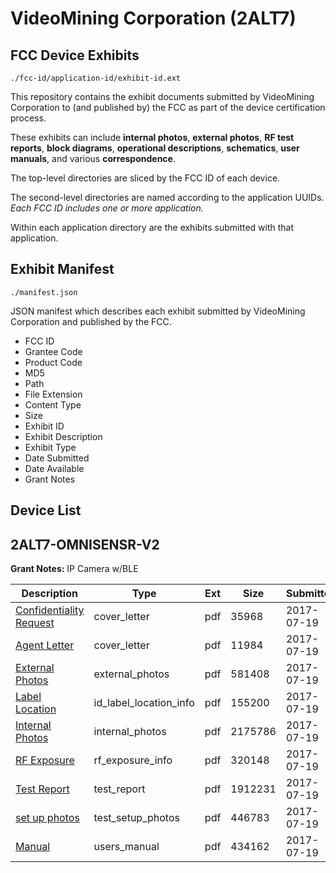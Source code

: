 # VideoMining Corporation (2ALT7)
## FCC Device Exhibits

```
./fcc-id/application-id/exhibit-id.ext
```

This repository contains the exhibit documents submitted by VideoMining Corporation to (and published by) the FCC as part of the device certification process.

These exhibits can include **internal photos**, **external photos**, **RF test reports**, **block diagrams**, **operational descriptions**, **schematics**, **user manuals**, and various **correspondence**.

The top-level directories are sliced by the FCC ID of each device.

The second-level directories are named according to the application UUIDs. *Each FCC ID includes one or more application.*

Within each application directory are the exhibits submitted with that application. 

## Exhibit Manifest

```
./manifest.json
```

JSON manifest which describes each exhibit submitted by VideoMining Corporation and published by the FCC.

- FCC ID
- Grantee Code
- Product Code
- MD5
- Path
- File Extension
- Content Type
- Size
- Exhibit ID
- Exhibit Description
- Exhibit Type
- Date Submitted
- Date Available
- Grant Notes

## Device List
## 2ALT7-OMNISENSR-V2
**Grant Notes:** IP Camera w/BLE

| Description | Type | Ext | Size | Submitted | Available |
| ----------- | ---- | --- | ---- | --------- | --------- |
| [Confidentiality Request](2ALT7-OMNISENSR-V2/ed7b914f48e97075bda6243a4ce0316e/3471482.pdf) | cover_letter | pdf | 35968 | 2017-07-19 | 2017-07-19 |
| [Agent Letter](2ALT7-OMNISENSR-V2/ed7b914f48e97075bda6243a4ce0316e/3471485.pdf) | cover_letter | pdf | 11984 | 2017-07-19 | 2017-07-19 |
| [External Photos](2ALT7-OMNISENSR-V2/ed7b914f48e97075bda6243a4ce0316e/3471483.pdf) | external_photos | pdf | 581408 | 2017-07-19 | 2017-07-19 |
| [Label Location](2ALT7-OMNISENSR-V2/ed7b914f48e97075bda6243a4ce0316e/3471488.pdf) | id_label_location_info | pdf | 155200 | 2017-07-19 | 2017-07-19 |
| [Internal Photos](2ALT7-OMNISENSR-V2/ed7b914f48e97075bda6243a4ce0316e/3471484.pdf) | internal_photos | pdf | 2175786 | 2017-07-19 | 2017-07-19 |
| [RF Exposure](2ALT7-OMNISENSR-V2/ed7b914f48e97075bda6243a4ce0316e/3471486.pdf) | rf_exposure_info | pdf | 320148 | 2017-07-19 | 2017-07-19 |
| [Test Report](2ALT7-OMNISENSR-V2/ed7b914f48e97075bda6243a4ce0316e/3471487.pdf) | test_report | pdf | 1912231 | 2017-07-19 | 2017-07-19 |
| [set up photos](2ALT7-OMNISENSR-V2/ed7b914f48e97075bda6243a4ce0316e/3471490.pdf) | test_setup_photos | pdf | 446783 | 2017-07-19 | 2017-07-19 |
| [Manual](2ALT7-OMNISENSR-V2/ed7b914f48e97075bda6243a4ce0316e/3471489.pdf) | users_manual | pdf | 434162 | 2017-07-19 | 2017-07-19 |
